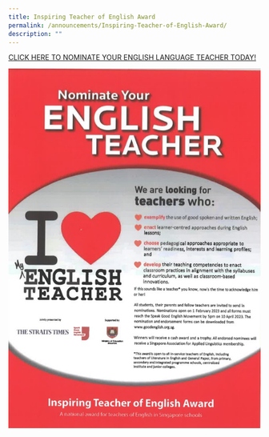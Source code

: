```yaml
---
title: Inspiring Teacher of English Award
permalink: /announcements/Inspiring-Teacher-of-English-Award/
description: ""
---
```



[CLICK HERE TO NOMINATE YOUR ENGLISH LANGUAGE TEACHER TODAY!](https://www.languagecouncils.sg/goodenglish/inspiring-teacher-of-english-award/nomination-information)

![](/images/Annoucements/Inspiring%20teacher%20of%20english%20award.jpg)

